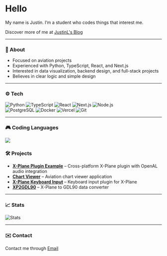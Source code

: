 # Hello

My name is Justin. I’m a student who codes things that interest me.

Discover more of me at [JustinL's Blog](https://blog.justinl.site/)

---

### 🧭 About
- Focused on aviation projects
- Experienced with Python, TypeScript, React, and Next.js  
- Interested in data visualization, backend design, and full-stack projects  
- Believes in clear logic and simple design

---

### ⚙️ Tech
<img src="https://img.shields.io/badge/Python-3776AB?style=for-the-badge&logo=python&logoColor=white" alt="Python" /> <img src="https://img.shields.io/badge/TypeScript-007ACC?style=for-the-badge&logo=typescript&logoColor=white" alt="TypeScript" /> <img src="https://img.shields.io/badge/React-20232A?style=for-the-badge&logo=react&logoColor=61DAFB" alt="React" /> <img src="https://img.shields.io/badge/Next.js-000000?style=for-the-badge&logo=nextdotjs&logoColor=white" alt="Next.js" /> <img src="https://img.shields.io/badge/Node.js-43853D?style=for-the-badge&logo=nodedotjs&logoColor=white" alt="Node.js" />  
<img src="https://img.shields.io/badge/PostgreSQL-316192?style=for-the-badge&logo=postgresql&logoColor=white" alt="PostgreSQL" /> <img src="https://img.shields.io/badge/Docker-2496ED?style=for-the-badge&logo=docker&logoColor=white" alt="Docker" /> <img src="https://img.shields.io/badge/Vercel-000000?style=for-the-badge&logo=vercel&logoColor=white" alt="Vercel" /> <img src="https://img.shields.io/badge/Git-F05032?style=for-the-badge&logo=git&logoColor=white" alt="Git" />

---

### 🎮 Coding Languages

<img src="https://github-readme-stats.vercel.app/api/top-langs/?username=6639835&layout=compact&theme=default&hide_border=true&bg_color=ffffff&title_color=000000&text_color=000000&custom_title=💻+Most+Used+Languages&border_radius=10"/>

### 🛠 Projects
- [**X-Plane Plugin Example**](https://github.com/6639835/xplane-plugin-example) – Cross-platform X-Plane plugin with OpenAL audio integration  
- [**Chart Viewer**](https://github.com/6639835/chart-viewer) – Aviation chart viewer application  
- [**X-Plane Keyboard Input**](https://github.com/6639835/X-Plane-KeyboardInput) – Keyboard input plugin for X-Plane  
- [**XP2GDL90**](https://github.com/6639835/xp2gdl90) – X-Plane to GDL90 data converter  

---

### 📈 Stats
![Stats](https://github-readme-stats.vercel.app/api?username=6639835&show_icons=true&theme=transparent&hide_title=true)

---

### ✉️ Contact
Contact me through [Email](mailto:epa6643@gmail.com)
